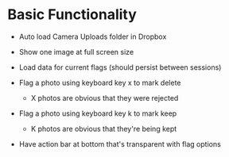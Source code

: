# Basic Functionality

* Auto load Camera Uploads folder in Dropbox

* Show one image at full screen size

* Load data for current flags (should persist between sessions)

* Flag a photo using keyboard key x to mark delete
    * X photos are obvious that they were rejected

* Flag a photo using keyboard key k to mark keep
    * K photos are obvious that they're being kept

* Have action bar at bottom that's transparent with flag options
